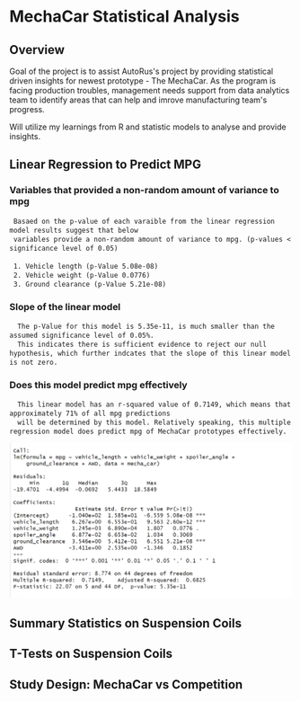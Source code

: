 # MechaCar Statistical Analysis

## Overview

   Goal of the project is to assist AutoRus's project by providing statistical driven insights for newest prototype - The MechaCar. As the program is facing production troubles, management needs support from data analytics team to identify areas that can help and imrove manufacturing team's progress. 
   
   Will utilize my learnings from R and statistic models to analyse and provide insights. 
     
## Linear Regression to Predict MPG

### Variables that provided a non-random amount of variance to mpg
     Basaed on the p-value of each varaible from the linear regression model results suggest that below 
     variables provide a non-random amount of variance to mpg. (p-values < significance level of 0.05)
     
     1. Vehicle length (p-Value 5.08e-08)
     2. Vehicle weight (p-Value 0.0776)
     3. Ground clearance (p-Value 5.21e-08)
     
### Slope of the linear model
      The p-Value for this model is 5.35e-11, is much smaller than the assumed significance level of 0.05%. 
      This indicates there is sufficient evidence to reject our null hypothesis, which further indcates that the slope of this linear model is not zero.

### Does this model predict mpg effectively
      This linear model has an r-squared value of 0.7149, which means that approximately 71% of all mpg predictions 
      will be determined by this model. Relatively speaking, this multiple regression model does predict mpg of MechaCar prototypes effectively.

![](https://github.com/SuniAnalytics/MechaCar_Statistical_Analysis/blob/main/Resources/Linear%20Regression%20to%20Predict%20MPG.png)

## Summary Statistics on Suspension Coils

## T-Tests on Suspension Coils

## Study Design: MechaCar vs Competition
